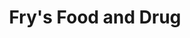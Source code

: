 ---
title: "Fry's Food and Drug"
url: /oro-valley/frys-food-and-drug-north-la-canada-drive/
shop: Supermarkt
---